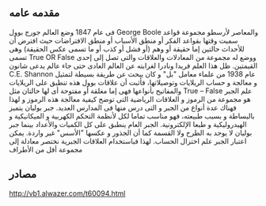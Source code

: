 مقدمه عامه 
----

 فى عام 1847 وضع العالم جورج بوول George Boole والمعاصر لأرسطو مجموعة قواعد سميت وقتها بقواعد الفكر أو منطق الأسباب أو منطق الافتراضات حيث افترض أن للأحداث حالتين إما حقيقة أو وهم (أو فشل أو كذب أو ما تسمى عكس الحقيقة) وهى تسمى True OR False ووضع له مجموعة من المعادلات والعلاقات والتى تصل إلى إحدى القيمتين.
ظل هذا العلم فريدا ونادرا لغرابته عن العالم العادى حتى جاء عالم يدعى شانون C.E. Shannon عام 1938 من علماء معامل "بل" و كان يبحث عن طريقة بسيطة لتمثيل و معالجة و حساب الريلايات وتوصيلاتها، فأثبت أن علاقات بوول هذه تنطبق على الريلايات والمفاتيح بأنواعها فهى إما مغلقة أو مفتوحة أى لها حالتان مثل True – False
علم الجبر هو مجموعة من الرموز و العلاقات الرياضية التى توضح كيفية معالجة هذه الرموز و لهذا فهناك عدة أنواع من الجبر و التى درس منها فى المدارس العديد.
جبر بوليان يتميز بالبساطة و بسبب طبيعته، فهو مناسب تماما لكل لأنظمة التحكم الكهربية و الميكانيكية و الهيدروليكية و طبعا الإلكترونية.
الجبر العام ينطبق على كل الكميات والأعداد بينما جبر بوليان لا يوجد به الطرح ولا القسمة كما أن الجذور و عكسها "الأسس" غير واردة.
يمكن اعتبار الجبر علم اختزال الحساب. لهذا فباستخدام العلاقات الجبرية نختصر معادلة إلى مجموعة أقل من الأطراف



مصادر
------
http://vb1.alwazer.com/t60094.html
